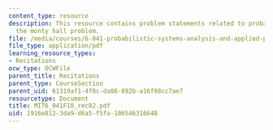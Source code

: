 ```yaml
---
content_type: resource
description: This resource contains problem statements related to probability, and
  the monty hall problem.
file: /media/courses/6-041-probabilistic-systems-analysis-and-applied-probability-fall-2010/1916e8123da9d6a5f5fa106546316648_MIT6_041F10_rec02.pdf
file_type: application/pdf
learning_resource_types:
- Recitations
ocw_type: OCWFile
parent_title: Recitations
parent_type: CourseSection
parent_uid: 61319af1-4f0c-da08-892b-a16f98cc7ae7
resourcetype: Document
title: MIT6_041F10_rec02.pdf
uid: 1916e812-3da9-d6a5-f5fa-106546316648
---
```

